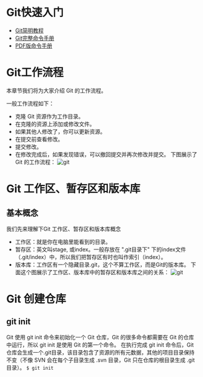 # Git快速入门
* [Git简明教程](http://www.runoob.com/manual/git-guide/)
* [Git完整命令手册](http://git-scm.com/docs)
* [PDF版命令手册](github-git-cheat-sheet.pdf)

# Git工作流程
本章节我们将为大家介绍 Git 的工作流程。

一般工作流程如下：

* 克隆 Git 资源作为工作目录。
* 在克隆的资源上添加或修改文件。
* 如果其他人修改了，你可以更新资源。
* 在提交前查看修改。
* 提交修改。
* 在修改完成后，如果发现错误，可以撤回提交并再次修改并提交。
下图展示了 Git 的工作流程：
![git](https://www.runoob.com/wp-content/uploads/2015/02/git-process.png)

# Git 工作区、暂存区和版本库
## 基本概念
我们先来理解下Git 工作区、暂存区和版本库概念

* 工作区：就是你在电脑里能看到的目录。
* 暂存区：英文叫stage, 或index。一般存放在 ".git目录下" 下的index文件（.git/index）中，所以我们把暂存区有时也叫作索引（index）。
* 版本库：工作区有一个隐藏目录.git，这个不算工作区，而是Git的版本库。
下面这个图展示了工作区、版本库中的暂存区和版本库之间的关系：
![git](http://www.runoob.com/wp-content/uploads/2015/02/1352126739_7909.jpg)
# Git 创建仓库
## git init
Git 使用 git init 命令来初始化一个 Git 仓库，Git 的很多命令都需要在 Git 的仓库中运行，所以 git init 是使用 Git 的第一个命令。
在执行完成 git init 命令后，Git 仓库会生成一个.git目录，该目录包含了资源的所有元数据，其他的项目目录保持不变（不像 SVN 会在每个子目录生成 .svn 目录，Git 只在仓库的根目录生成 .git 目录）。
`$ git init`


